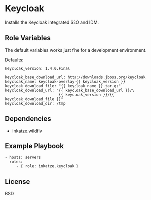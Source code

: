 Keycloak
=========

Installs the Keycloak integrated SSO and IDM.

Role Variables
--------------

The default variables works just fine for a development environment.

Defaults:

    keycloak_version: 1.4.0.Final

    keycloak_base_download_url: http://downloads.jboss.org/keycloak
    keycloak_name: keycloak-overlay-{{ keycloak_version }}
    keycloak_download_file: "{{ keycloak_name }}.tar.gz"
    keycloak_download_url: "{{ keycloak_base_download_url }}/\
                            {{ keycloak_version }}/{{ keycloak_download_file }}"
    keycloak_download_dir: /tmp

Dependencies
------------

- [inkatze.wildfly](https://galaxy.ansible.com/list#/roles/4474)

Example Playbook
----------------

    - hosts: servers
      roles:
         - { role: inkatze.keycloak }

License
-------

BSD
